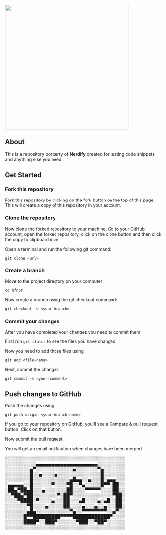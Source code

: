 <img src="https://lh3.googleusercontent.com/bfGNl5JyKB0_dGhJFRSEfZgj3PZVglzwEDpK7n99YqwDBIdLHt6PbIOLWnYHDh7-eLzoDvVA9wRozm_gGHQlAuoVobIZwzhev2WtBv0iMl3Sj6-6jOMYDV85M0YBAo7woXtn9sf74f4AaMVHFL9vf7_Pcb2LyTk0J0epA_G2oEWQwtdxTpEnbWMBLf-VUoEuqaImNSzGuyt1LF0cHZ9jUhghr-6Eo1eKrAEYgeIMsBcdyuuYQolb0N6m3De9By9mOYrZv-IP-vPUe2NkqmpkIS5jB-2YikjPxmopS74o11aZGbZBDurM__ACH5A7oxU7mWanFjlzZyePtrezQwgrHX6UDAE2ppCtscO1-ocH8YG-yecZ5SPw34GvNLikoRII55yEQ8CnGcninEg2joPTncp0GZhBjV-QwRSXsDCvDRhbAUh601-U33ydwXDDLWJNe3dC_kf5iYWwU65QQQkRiNQIBnuaelceglkXw8v-nOi0vvVGUXs1ZRPx6t7TdJTWzx3obHVYOPROYoxJnh1J1nfmtT5YjCweNpDqZlqcOAShzNmMRTK5fKdpG2RjL9CdaxHFU2sCcZXkKeup_vs7j3oML-U7KzP0Kptb0URy-NOzhOB6Q7ovbTMbR50UbV7eHiLF3FgPRrICEK8DqhCAGSrvdy0RUxSyutG2DeAFwDktPum1JLWFdxU6GL6W48pud6I8sCZBsbFyzKP6YvVQRILW1qrqhnri2j9_ZR0PW5hVaQ=w639-h669-no" width="400">


## About
This is a repository porperty of <b>Nerdify</b> created for testing code snippets and anything else you need.

## Get Started

### Fork this repository
Fork this repository by clicking on the fork button on the top of this page. This will create a copy of this repository in your account.

### Clone the repository

Now clone the forked repository to your machine. Go to your GitHub account, open the forked repository, click on the clone button and then click the copy to clipboard icon.

Open a terminal and run the following git command:

`git clone <url>`

### Create a branch

Move to the project directory on your computer

`cd hfnpr`

Now create a branch using the git checkout command:

`git checkout -b <your-branch>`

### Commit your changes

After you have completed your changes you need to commit them

First run 
`git status`
to see the files you have changed

Now you need to add those files using

`git add <file-name>`

Next, commit the changes

`git commit -m <your-comment>`

## Push changes to GitHub

Push the changes using

`git push origin <your-branch-name>`
    
 If you go to your repository on GitHub, you'll see a Compare & pull request button. Click on that button.

Now submit the pull request.

You will get an email notification when changes have been merged


░░░░░░░░░░░░░░░░░░░░░░░░░░░░░░░░░░░░░░░
░░░░░░░░░░▄▄▄▄▄▄▄▄▄▄▄▄▄▄▄▄▄▄▄▄░░░░░░░░░
░░░░░░░░▄▀░░░░░░░░░░░░▄░░░░░░░▀▄░░░░░░░
░░░░░░░░█░░▄░░░░▄░░░░░░░░░░░░░░█░░░░░░░
░░░░░░░░█░░░░░░░░░░░░▄█▄▄░░▄░░░█░▄▄▄░░░
░▄▄▄▄▄░░█░░░░░░▀░░░░▀█░░▀▄░░░░░█▀▀░██░░
░██▄▀██▄█░░░▄░░░░░░░██░░░░▀▀▀▀▀░░░░██░░
░░▀██▄▀██░░░░░░░░▀░██▀░░░░░░░░░░░░░▀██░
░░░░▀████░▀░░░░▄░░░██░░░▄█░░░░▄░▄█░░██░
░░░░░░░▀█░░░░▄░░░░░██░░░░▄░░░▄░░▄░░░██░
░░░░░░░▄█▄░░░░░░░░░░░▀▄░░▀▀▀▀▀▀▀▀░░▄▀░░
░░░░░░█▀▀█████████▀▀▀▀████████████▀░░░░
░░░░░░████▀░░███▀░░░░░░▀███░░▀██▀░░░░░░
░░░░░░░░░░░░░░░░░░░░░░░░░░░░░░░░░░░░░░░

